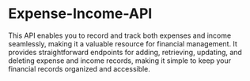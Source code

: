 # Expense-Income-API
This API enables you to record and track both expenses and income seamlessly, making it a valuable resource for financial management. It provides straightforward endpoints for adding, retrieving, updating, and deleting expense and income records, making it simple to keep your financial records organized and accessible. 
